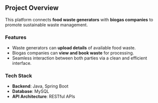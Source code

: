 ## Project Overview

This platform connects **food waste generators** with **biogas companies** to promote sustainable waste management.

### Features
- Waste generators can **upload details** of available food waste.
- Biogas companies can **view and book waste** for processing.
- Seamless interaction between both parties via a clean and efficient interface.

### Tech Stack
- **Backend**: Java, Spring Boot  
- **Database**: MySQL  
- **API Architecture**: RESTful APIs
